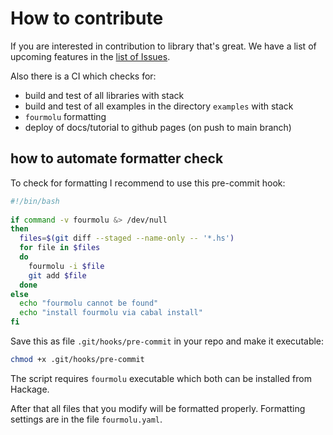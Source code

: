 # How to contribute

If you are interested in contribution to library that's great.
We have a list of upcoming features in the [list of Issues](https://github.com/anton-k/mig/issues).

Also there is a CI which checks for:

* build and test of all libraries with stack
* build and test of all examples in the directory `examples` with stack
* `fourmolu` formatting
* deploy of docs/tutorial to github pages (on push to main branch)

## how to automate formatter check

To check for formatting I recommend to use this pre-commit hook:

```bash
#!/bin/bash
 
if command -v fourmolu &> /dev/null
then
  files=$(git diff --staged --name-only -- '*.hs')
  for file in $files
  do
    fourmolu -i $file
    git add $file
  done
else
  echo "fourmolu cannot be found"
  echo "install fourmolu via cabal install"
fi
```

Save this as file `.git/hooks/pre-commit` in your repo
and make it executable:

```sh
chmod +x .git/hooks/pre-commit
```

The script requires `fourmolu` executable which both can be installed from Hackage.

After that all files that you modify will be formatted properly.
Formatting settings are in the file `fourmolu.yaml`.
